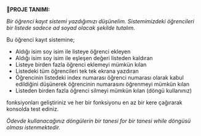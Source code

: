 🤖**PROJE TANIMI:**

*Bir öğrenci kayıt sistemi yazdığımızı düşünelim. Sistemimizdeki öğrencileri bir listede sadece ad soyad olacak şekilde tutalım.*

Bu öğrenci kayıt sistemine;

- Aldığı isim soy isim ile listeye öğrenci ekleyen
- Aldığı isim soy isim ile eşleşen değeri listeden kaldıran
- Listeye birden fazla öğrenci eklemeyi mümkün kılan
- Listedeki tüm öğrencileri tek tek ekrana yazdıran
- Öğrencinin listedeki index numarası öğrenci numarası olarak kabul edildiğini düşünerek öğrencinin numarasını öğrenmeyi mümkün kılan
- Listeden birden fazla öğrenci silmeyi mümkün kılan (döngü kullanınız)

fonksiyonları geliştiriniz ve her bir fonksiyonu en az bir kere çağırarak konsolda test ediniz.

*Ödevde kullanacağınız döngülerin bir tanesi for bir tanesi while döngüsü olması istenmektedir.*